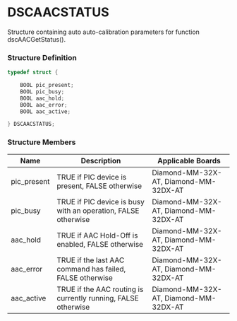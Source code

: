 # DSCAACSTATUS

Structure containing auto auto-calibration parameters for function dscAACGetStatus().

### Structure Definition

```c
typedef struct {

    BOOL pic_present;
    BOOL pic_busy;
    BOOL aac_hold;
    BOOL aac_error;
    BOOL aac_active;

} DSCAACSTATUS;
```

### Structure Members

| Name         | Description                                                   | Applicable Boards                     |
| ------------ | ------------------------------------------------------------- | ------------------------------------- |
| pic\_present | TRUE if PIC device is present, FALSE otherwise                | Diamond-MM-32X-AT, Diamond-MM-32DX-AT |
| pic\_busy    | TRUE if PIC device is busy with an operation, FALSE otherwise | Diamond-MM-32X-AT, Diamond-MM-32DX-AT |
| aac\_hold    | TRUE if AAC Hold-Off is enabled, FALSE otherwise              | Diamond-MM-32X-AT, Diamond-MM-32DX-AT |
| aac\_error   | TRUE if the last AAC command has failed, FALSE otherwise      | Diamond-MM-32X-AT, Diamond-MM-32DX-AT |
| aac\_active  | TRUE if the AAC routing is currently running, FALSE otherwise | Diamond-MM-32X-AT, Diamond-MM-32DX-AT |

